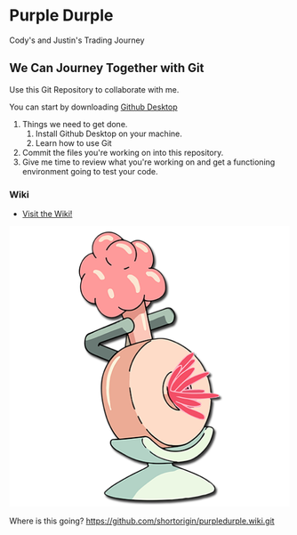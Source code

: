 # Purple Durple

 Cody's and Justin's Trading Journey

## We Can Journey Together with Git

Use this Git Repository to collaborate with me.

You can start by downloading [Github Desktop](https://central.github.com/deployments/desktop/desktop/latest/win32)

1. Things we need to get done.
    1. Install Github Desktop on your machine.
    1. Learn how to use Git
1. Commit the files you're working on into this repository.
1. Give me time to review what you're working on and get a functioning environment going to test your code.

### Wiki

- [Visit the Wiki!](https://github.com/shortorigin/purpledurple/wiki/)

![A plumbus](./assets/plumbus.png)

Where is this going? https://github.com/shortorigin/purpledurple.wiki.git
